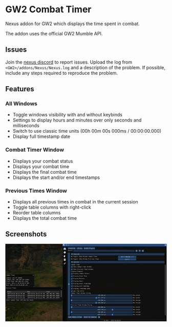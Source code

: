 # GW2 Combat Timer
Nexus addon for GW2 which displays the time spent in combat.

The addon uses the official GW2 Mumble API.

## Issues
Join the [nexus discord](https://discord.gg/Mvk7W7gjE4) to report issues. Upload the log from `<GW2>/addons/Nexus/Nexus.log` and a description of the problem. If possible, include any steps required to reproduce the problem.

## Features

### All Windows
- Toggle windows visibility with and without keybinds
- Settings to display hours and minutes over only seconds and milliseconds
- Switch to use classic time units (00h 00m 00s 000ms / 00:00:00.000)
- Display full timestamp date

### Combat Timer Window
- Displays your combat status
- Displays your combat time
- Displays the final combat time
- Displays the start and/or end timestamps

### Previous Times Window
- Displays all previous times in combat in the current session
- Toggle table columns with right-click
- Reorder table columns
- Displays the total combat time

## Screenshots
![example_combat_timer](https://github.com/Linkaaaaa/GW2CombatTimer/blob/master/examples/combat_timer.png?raw=true)